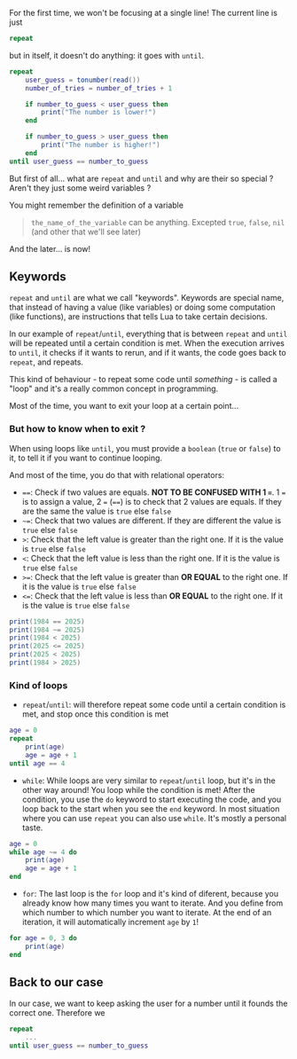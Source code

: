For the first time, we won't be focusing at a single line! The current line is just

```lua
repeat
```

but in itself, it doesn't do anything: it goes with `until`.

```lua
repeat
	user_guess = tonumber(read())
	number_of_tries = number_of_tries + 1

	if number_to_guess < user_guess then
		print("The number is lower!")
	end

	if number_to_guess > user_guess then
		print("The number is higher!")
	end
until user_guess == number_to_guess
```

But first of all... what are `repeat` and `until` and why are their so special ? Aren't they just some weird variables ?

You might remember the definition of a variable

> `the_name_of_the_variable` can be anything. Excepted `true`, `false`, `nil` (and other that we'll see later)

And the later... is now!

## Keywords

`repeat` and `until` are what we call "keywords". Keywords are special name, that instead of having a value (like variables) or doing some computation (like functions), are instructions that tells Lua to take certain decisions.

In our example of `repeat`/`until`, everything that is between `repeat` and `until` will be repeated until a certain condition is met. When the execution arrives to `until`, it checks if it wants to rerun, and if it wants, the code goes back to `repeat`, and repeats.

This kind of behaviour - to repeat some code until _something_ - is called a "loop" and it's a really common concept in programming.

Most of the time, you want to exit your loop at a certain point...

### But how to know when to exit ?

When using loops like `until`, you must provide a `boolean` (`true` or `false`) to it, to tell it if you want to continue looping.

And most of the time, you do that with relational operators:

- `==`: Check if two values are equals. **NOT TO BE CONFUSED WITH 1 `=`**. 1 `=` is to assign a value, 2 `=` (`==`) is to check that 2 values are equals. If they are the same the value is `true` else `false`
- `~=`: Check that two values are different. If they are different the value is `true` else `false`
- `>`: Check that the left value is greater than the right one. If it is the value is `true` else `false`
- `<`: Check that the left value is less than the right one. If it is the value is `true` else `false`
- `>=`: Check that the left value is greater than **OR EQUAL** to the right one. If it is the value is `true` else `false`
- `<=`: Check that the left value is less than **OR EQUAL** to the right one. If it is the value is `true` else `false`


<div class="runner">

```lua
print(1984 == 2025)
print(1984 ~= 2025)
print(1984 < 2025)
print(2025 <= 2025)
print(2025 < 2025)
print(1984 > 2025)
```

</div>

### Kind of loops

- `repeat`/`until`: will therefore repeat some code until a certain condition is met, and stop once this condition is met

<div class="runner">

```lua
age = 0
repeat
    print(age)
    age = age + 1
until age == 4
```
</div>

- `while`: While loops are very similar to `repeat`/`until` loop, but it's in the other way around! You loop while the condition is met! After the condition, you use the `do` keyword to start executing the code, and you loop back to the start when you see the `end` keyword. In most situation where you can use `repeat` you can also use `while`. It's mostly a personal taste.

<div class="runner">

```lua
age = 0
while age ~= 4 do
    print(age)
    age = age + 1
end
```
</div>

- `for`: The last loop is the `for` loop and it's kind of diferent, because you already know how many times you want to iterate. And you define from which number to which number you want to iterate. At the end of an iteration, it will automatically increment `age` by `1`!

<div class="runner">

```lua
for age = 0, 3 do
    print(age)
end
```
</div>


## Back to our case

In our case, we want to keep asking the user for a number until it founds the correct one. Therefore we 
```lua
repeat
    ...
until user_guess == number_to_guess
```
